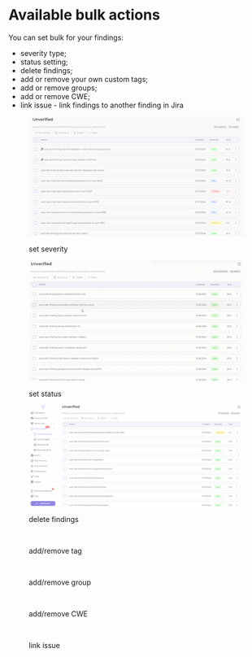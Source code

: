 # Available bulk actions

You can set bulk for your findings:

* severity type;
* status setting;
* delete findings;
* add or remove your own custom tags;
* add or remove groups;
* add or remove CWE;
* link issue - link findings to another finding in Jira

<figure><img src="../../.gitbook/assets/set severity.gif" alt=""><figcaption><p>set severity</p></figcaption></figure>

<figure><img src="../../.gitbook/assets/bulk2.gif" alt=""><figcaption><p>set status</p></figcaption></figure>

<figure><img src="../../.gitbook/assets/delete.gif" alt=""><figcaption><p>delete findings</p></figcaption></figure>

<figure><img src="../../.gitbook/assets/таг.gif" alt=""><figcaption><p>add/remove tag</p></figcaption></figure>

<figure><img src="../../.gitbook/assets/group (2).gif" alt=""><figcaption><p>add/remove group</p></figcaption></figure>

<figure><img src="../../.gitbook/assets/cwe.gif" alt=""><figcaption><p>add/remove CWE</p></figcaption></figure>

<figure><img src="../../.gitbook/assets/link.gif" alt=""><figcaption><p>link issue</p></figcaption></figure>
